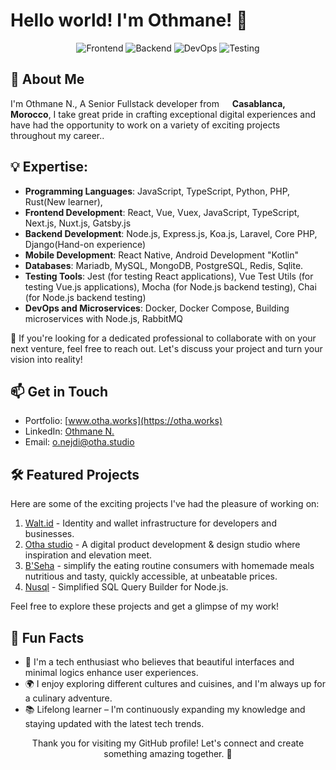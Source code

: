 # Hello world! I'm Othmane! 👋
<!-- Badges -->
<p align="center">
  <img src="https://img.shields.io/badge/Frontend-React%20%7C%20Vue.js%20%7C%20TypeScript-blue" alt="Frontend" />
  <img src="https://img.shields.io/badge/Backend-Node.js%20%7C%20Laravel%20%7C%20PHP-green" alt="Backend" />
  <img src="https://img.shields.io/badge/DevOps-Docker%20%7C%20Microservices%20%7C%20RabbitMQ-purple" alt="DevOps" />
  <img src="https://img.shields.io/badge/Testing-Jest%20%7C%20Cypress%20%7C%20UX-yellow" alt="Testing" />
</p>

<!-- About Me -->
## 🌟 About Me

I'm Othmane N., A Senior Fullstack developer from <img src="https://static.vecteezy.com/system/resources/previews/011/571/500/non_2x/circle-flag-of-morocco-free-png.png" width="13"/> <b>Casablanca, Morocco</b>, I take great pride in crafting exceptional digital experiences and have had the opportunity to work on a variety of exciting projects throughout my career..

## 💡 Expertise:
- **Programming Languages**: JavaScript, TypeScript, Python, PHP, Rust(New learner),
- **Frontend Development**: React, Vue, Vuex, JavaScript, TypeScript, Next.js, Nuxt.js, Gatsby.js 
- **Backend Development**: Node.js, Express.js, Koa.js, Laravel, Core PHP, Django(Hand-on experience)
- **Mobile Development**: React Native, Android Development "Kotlin"
- **Databases**: Mariadb, MySQL, MongoDB, PostgreSQL, Redis, Sqlite.
- **Testing Tools**: Jest (for testing React applications), Vue Test Utils (for testing Vue.js applications), Mocha (for Node.js backend testing), Chai (for Node.js backend testing)
- **DevOps and Microservices**: Docker, Docker Compose, Building microservices with Node.js, RabbitMQ

🚀 If you're looking for a dedicated professional to collaborate with on your next venture, feel free to reach out. Let's discuss your project and turn your vision into reality!

<!-- Contact Me -->
## 📫 Get in Touch

- Portfolio: [www.otha.works](https://otha.works)
- LinkedIn: [Othmane N.](https://www.linkedin.com/in/iietmoon/)
- Email: [o.nejdi@otha.studio](mailto:otmannj56@gmail.com)

<!-- Projects -->
## 🛠️ Featured Projects

Here are some of the exciting projects I've had the pleasure of working on:

1. [Walt.id](https://github.com/walt-id) - Identity and wallet infrastructure for developers and businesses. 
2. [Otha studio](https://otha.studio/) - A digital product development & design studio where inspiration and elevation meet.
3. [B'Seha](https://bseha.ma/) - simplify the eating routine consumers with homemade meals nutritious and tasty, quickly accessible, at unbeatable prices.
4. [Nusql](https://nusql.dev) - Simplified SQL Query Builder for Node.js.

Feel free to explore these projects and get a glimpse of my work!

<!-- Fun Facts -->
## 🌟 Fun Facts

- 🎨 I'm a tech enthusiast who believes that beautiful interfaces and minimal logics enhance user experiences.
- 🌍 I enjoy exploring different cultures and cuisines, and I'm always up for a culinary adventure.
- 📚 Lifelong learner – I'm continuously expanding my knowledge and staying updated with the latest tech trends.

<!-- Footer -->
<p align="center">
  Thank you for visiting my GitHub profile! Let's connect and create something amazing together. 🚀
</p>

